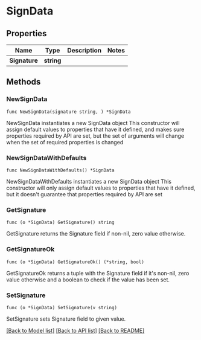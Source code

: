 # SignData

## Properties

Name | Type | Description | Notes
------------ | ------------- | ------------- | -------------
**Signature** | **string** |  | 

## Methods

### NewSignData

`func NewSignData(signature string, ) *SignData`

NewSignData instantiates a new SignData object
This constructor will assign default values to properties that have it defined,
and makes sure properties required by API are set, but the set of arguments
will change when the set of required properties is changed

### NewSignDataWithDefaults

`func NewSignDataWithDefaults() *SignData`

NewSignDataWithDefaults instantiates a new SignData object
This constructor will only assign default values to properties that have it defined,
but it doesn't guarantee that properties required by API are set

### GetSignature

`func (o *SignData) GetSignature() string`

GetSignature returns the Signature field if non-nil, zero value otherwise.

### GetSignatureOk

`func (o *SignData) GetSignatureOk() (*string, bool)`

GetSignatureOk returns a tuple with the Signature field if it's non-nil, zero value otherwise
and a boolean to check if the value has been set.

### SetSignature

`func (o *SignData) SetSignature(v string)`

SetSignature sets Signature field to given value.



[[Back to Model list]](../README.md#documentation-for-models) [[Back to API list]](../README.md#documentation-for-api-endpoints) [[Back to README]](../README.md)


